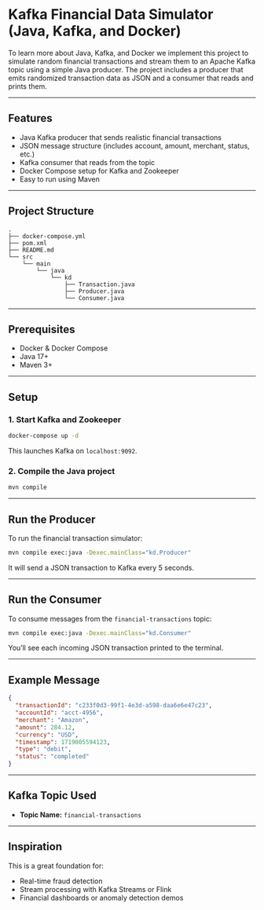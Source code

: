 # Kafka Financial Data Simulator (Java, Kafka, and Docker)

To learn more about Java, Kafka, and Docker we implement this project to simulate random financial transactions and stream them to an Apache Kafka topic using a simple Java producer. The project includes a producer that emits randomized transaction data as JSON and a consumer that reads and prints them.

---

## Features

* Java Kafka producer that sends realistic financial transactions
* JSON message structure (includes account, amount, merchant, status, etc.)
* Kafka consumer that reads from the topic
* Docker Compose setup for Kafka and Zookeeper
* Easy to run using Maven

---

## Project Structure

```
.
├── docker-compose.yml
├── pom.xml
├── README.md
└── src
    └── main
        └── java
            └── kd
                ├── Transaction.java
                ├── Producer.java
                └── Consumer.java
```

---

## Prerequisites

* Docker & Docker Compose
* Java 17+
* Maven 3+

---

## Setup

### 1. Start Kafka and Zookeeper

```bash
docker-compose up -d
```

This launches Kafka on `localhost:9092`.

### 2. Compile the Java project

```bash
mvn compile
```

---

## Run the Producer

To run the financial transaction simulator:

```bash
mvn compile exec:java -Dexec.mainClass="kd.Producer"
```

It will send a JSON transaction to Kafka every 5 seconds.

---

## Run the Consumer

To consume messages from the `financial-transactions` topic:

```bash
mvn compile exec:java -Dexec.mainClass="kd.Consumer"
```

You’ll see each incoming JSON transaction printed to the terminal.

---

## Example Message

```json
{
  "transactionId": "c233f0d3-99f1-4e3d-a598-daa6e6e47c23",
  "accountId": "acct-4956",
  "merchant": "Amazon",
  "amount": 284.12,
  "currency": "USD",
  "timestamp": 1719005594123,
  "type": "debit",
  "status": "completed"
}
```

---

## Kafka Topic Used

* **Topic Name:** `financial-transactions`

---

## Inspiration

This is a great foundation for:

* Real-time fraud detection
* Stream processing with Kafka Streams or Flink
* Financial dashboards or anomaly detection demos
